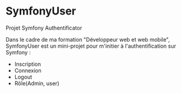 # SymfonyUser
Projet Symfony Authentificator

Dans le cadre de ma formation "Développeur web et web mobile", SymfonyUser est un mini-projet pour m'initier à l'authentification sur Symfony :
- Inscription
- Connexion
- Logout
- Rôle(Admin, user) 
